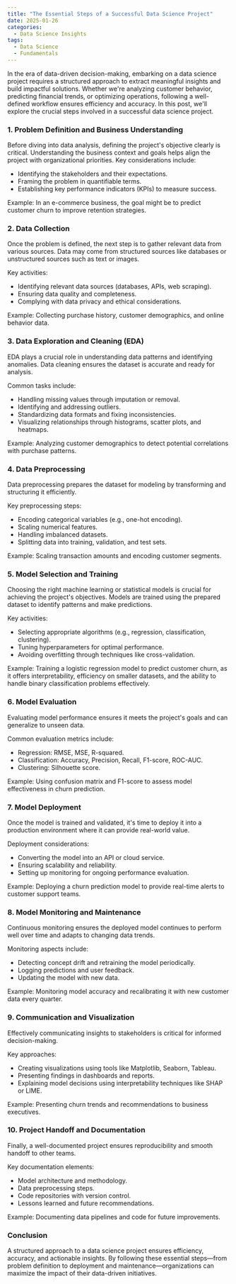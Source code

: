 ```yaml
---
title: "The Essential Steps of a Successful Data Science Project"
date: 2025-01-26
categories:
  - Data Science Insights
tags:
  - Data Science
  - Fundamentals
---
```


In the era of data-driven decision-making, embarking on a data science project requires a structured approach to extract meaningful insights and build impactful solutions. Whether we're analyzing customer behavior, predicting financial trends, or optimizing operations, following a well-defined workflow ensures efficiency and accuracy. In this post, we'll explore the crucial steps involved in a successful data science project.

### 1. Problem Definition and Business Understanding
Before diving into data analysis, defining the project's objective clearly is critical. Understanding the business context and goals helps align the project with organizational priorities. Key considerations include:
- Identifying the stakeholders and their expectations.
- Framing the problem in quantifiable terms.
- Establishing key performance indicators (KPIs) to measure success.
  
Example: In an e-commerce business, the goal might be to predict customer churn to improve retention strategies.

### 2. Data Collection
Once the problem is defined, the next step is to gather relevant data from various sources. Data may come from structured sources like databases or unstructured sources such as text or images.

Key activities:
- Identifying relevant data sources (databases, APIs, web scraping).
- Ensuring data quality and completeness.
- Complying with data privacy and ethical considerations.

Example: Collecting purchase history, customer demographics, and online behavior data.

### 3. Data Exploration and Cleaning (EDA)
EDA plays a crucial role in understanding data patterns and identifying anomalies. Data cleaning ensures the dataset is accurate and ready for analysis.

Common tasks include:
- Handling missing values through imputation or removal.
- Identifying and addressing outliers.
- Standardizing data formats and fixing inconsistencies.
- Visualizing relationships through histograms, scatter plots, and heatmaps.

Example: Analyzing customer demographics to detect potential correlations with purchase patterns.

### 4. Data Preprocessing
Data preprocessing prepares the dataset for modeling by transforming and structuring it efficiently.

Key preprocessing steps:
- Encoding categorical variables (e.g., one-hot encoding).
- Scaling numerical features.
- Handling imbalanced datasets.
- Splitting data into training, validation, and test sets.

Example: Scaling transaction amounts and encoding customer segments.

### 5. Model Selection and Training
Choosing the right machine learning or statistical models is crucial for achieving the project's objectives. Models are trained using the prepared dataset to identify patterns and make predictions.

Key activities:
- Selecting appropriate algorithms (e.g., regression, classification, clustering).
- Tuning hyperparameters for optimal performance.
- Avoiding overfitting through techniques like cross-validation.

Example: Training a logistic regression model to predict customer churn, as it offers interpretability, efficiency on smaller datasets, and the ability to handle binary classification problems effectively.

### 6. Model Evaluation
Evaluating model performance ensures it meets the project's goals and can generalize to unseen data.

Common evaluation metrics include:
- Regression: RMSE, MSE, R-squared.
- Classification: Accuracy, Precision, Recall, F1-score, ROC-AUC.
- Clustering: Silhouette score.

Example: Using confusion matrix and F1-score to assess model effectiveness in churn prediction.

### 7. Model Deployment
Once the model is trained and validated, it's time to deploy it into a production environment where it can provide real-world value.

Deployment considerations:
- Converting the model into an API or cloud service.
- Ensuring scalability and reliability.
- Setting up monitoring for ongoing performance evaluation.

Example: Deploying a churn prediction model to provide real-time alerts to customer support teams.

### 8. Model Monitoring and Maintenance
Continuous monitoring ensures the deployed model continues to perform well over time and adapts to changing data trends.

Monitoring aspects include:
- Detecting concept drift and retraining the model periodically.
- Logging predictions and user feedback.
- Updating the model with new data.

Example: Monitoring model accuracy and recalibrating it with new customer data every quarter.

### 9. Communication and Visualization
Effectively communicating insights to stakeholders is critical for informed decision-making.

Key approaches:
- Creating visualizations using tools like Matplotlib, Seaborn, Tableau.
- Presenting findings in dashboards and reports.
- Explaining model decisions using interpretability techniques like SHAP or LIME.

Example: Presenting churn trends and recommendations to business executives.

### 10. Project Handoff and Documentation
Finally, a well-documented project ensures reproducibility and smooth handoff to other teams.

Key documentation elements:
- Model architecture and methodology.
- Data preprocessing steps.
- Code repositories with version control.
- Lessons learned and future recommendations.

Example: Documenting data pipelines and code for future improvements.

### Conclusion
A structured approach to a data science project ensures efficiency, accuracy, and actionable insights. By following these essential steps—from problem definition to deployment and maintenance—organizations can maximize the impact of their data-driven initiatives.
